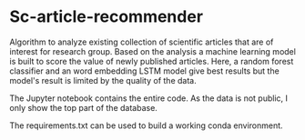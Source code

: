 # Sc-article-recommender
Algorithm to analyze existing collection of scientific articles that are of interest for research group. Based on the analysis a machine learning model is built to score the value of newly published articles. Here, a random forest classifier and an word embedding LSTM model give best results but the model's result is limited by the quality of the data.

The Jupyter notebook contains the entire code. As the data is not public, I only show the top part of the database.

The requirements.txt can be used to build a working conda environment.
